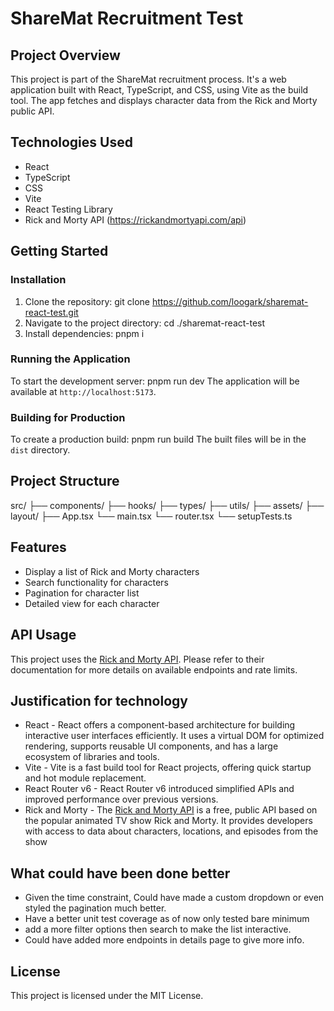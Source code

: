 # ShareMat Recruitment Test

## Project Overview

This project is part of the ShareMat recruitment process. It's a web application built with React, TypeScript, and CSS, using Vite as the build tool. The app fetches and displays character data from the Rick and Morty public API.

## Technologies Used

- React
- TypeScript
- CSS
- Vite
- React Testing Library
- Rick and Morty API (https://rickandmortyapi.com/api)

## Getting Started

### Installation

1. Clone the repository: git clone https://github.com/loogark/sharemat-react-test.git
2. Navigate to the project directory: cd ./sharemat-react-test
3. Install dependencies: pnpm i

### Running the Application

To start the development server: pnpm run dev
The application will be available at `http://localhost:5173`.

### Building for Production
To create a production build: pnpm run build
The built files will be in the `dist` directory.

## Project Structure
src/
├── components/
├── hooks/
├── types/
├── utils/
├── assets/
├── layout/
├── App.tsx
└── main.tsx
└── router.tsx
└── setupTests.ts

## Features

- Display a list of Rick and Morty characters
- Search functionality for characters
- Pagination for character list
- Detailed view for each character

## API Usage

This project uses the [Rick and Morty API](https://rickandmortyapi.com/api). Please refer to their documentation for more details on available endpoints and rate limits.

## Justification for technology
-  React - React offers a component-based architecture for building interactive user interfaces efficiently. It uses a virtual DOM for optimized rendering, supports reusable UI components, and has a large ecosystem of libraries and tools.
-  Vite - Vite is a fast build tool for React projects, offering quick startup and hot module replacement.
-  React Router v6 - React Router v6 introduced simplified APIs and improved performance over previous versions.
- Rick and Morty - The [Rick and Morty API](https://rickandmortyapi.com/api) is a free, public API based on the popular animated TV show Rick and Morty. It provides developers with access to data about characters, locations, and episodes from the show

## What could have been done better
 - Given the time constraint, Could have made a custom dropdown or even styled the pagination much better.
 - Have a better unit test coverage as of now only tested bare minimum
 - add a more filter options then search to make the list interactive.
 - Could have added more endpoints in details page to give more info.

## License

This project is licensed under the MIT License.